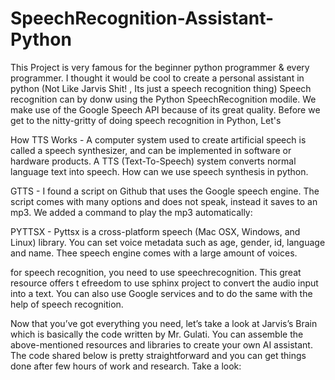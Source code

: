 # SpeechRecognition-Assistant-Python

This Project is very famous for the beginner python programmer & every programmer. I thought it would be cool to create a personal assistant in python (Not Like Jarvis Shit! , Its just a speech recognition thing) Speech recognition can by donw using the Python SpeechRecognition modile. We make use of the Google Speech API because of its great quality.   Before we get to the nitty-gritty of doing speech recognition in Python, Let's 

How TTS Works - A computer system used to create artificial speech is called a speech synthesizer, and can be implemented in software or hardware products. A TTS (Text-To-Speech) system converts normal language text into speech. How can we use speech synthesis in python.

GTTS - I found a script on Github that uses the Google speech engine. The script comes with many options and does not speak, instead it saves to an mp3. We added a command to play the mp3 automatically:

PYTTSX - 
Pyttsx is a cross-platform speech (Mac OSX, Windows, and Linux) library. You can set voice metadata such as age, gender, id, language and name. Thee speech engine comes with a large amount of voices.



for speech recognition, you need to use speechrecognition. This great resource offers t efreedom to use sphinx project to convert the audio input into a text. You can also use Google services and to do the same with the help of speech recognition.

Now that you’ve got everything you need, let’s take a look at Jarvis’s Brain which is basically the code written by Mr. Gulati. You can assemble the above-mentioned resources and libraries to create your own AI assistant.
The code shared below is pretty straightforward and you can get things done after few hours of work and research. Take a look:
